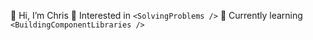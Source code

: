 👋 Hi, I’m Chris
👀 Interested in ```<SolvingProblems />```
🌱 Currently learning ```<BuildingComponentLibraries />```

<br/>
<br/>

<!---
chrismuiruriz/chrismuiruriz is a ✨ special ✨ repository because its `README.md` (this file) appears on your GitHub profile.
You can click the Preview link to take a look at your changes.
--->
